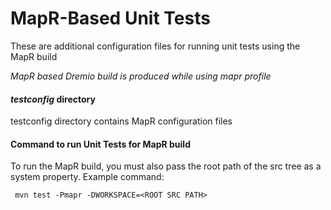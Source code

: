# MapR-Based Unit Tests 

These are additional configuration files for running unit tests using the MapR build

<em> MapR based Dremio build is produced while using mapr profile </em>

#### <em> testconfig </em> directory 

testconfig directory contains MapR configuration files

#### Command to run Unit Tests for MapR build

To run the MapR build, you must also pass the root path 
of the src tree as a system property.  Example command:

<code> mvn test -Pmapr -DWORKSPACE=\<ROOT SRC PATH\> </code>
 
 


